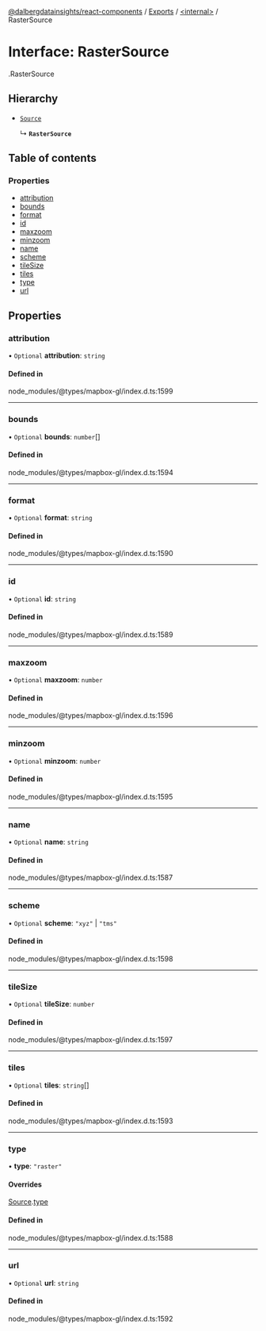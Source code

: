 [@dalbergdatainsights/react-components](../README.md) / [Exports](../modules.md) / [<internal\>](../modules/internal_.md) / RasterSource

# Interface: RasterSource

[<internal>](../modules/internal_.md).RasterSource

## Hierarchy

- [`Source`](internal_.Source.md)

  ↳ **`RasterSource`**

## Table of contents

### Properties

- [attribution](internal_.RasterSource.md#attribution)
- [bounds](internal_.RasterSource.md#bounds)
- [format](internal_.RasterSource.md#format)
- [id](internal_.RasterSource.md#id)
- [maxzoom](internal_.RasterSource.md#maxzoom)
- [minzoom](internal_.RasterSource.md#minzoom)
- [name](internal_.RasterSource.md#name)
- [scheme](internal_.RasterSource.md#scheme)
- [tileSize](internal_.RasterSource.md#tilesize)
- [tiles](internal_.RasterSource.md#tiles)
- [type](internal_.RasterSource.md#type)
- [url](internal_.RasterSource.md#url)

## Properties

### attribution

• `Optional` **attribution**: `string`

#### Defined in

node_modules/@types/mapbox-gl/index.d.ts:1599

___

### bounds

• `Optional` **bounds**: `number`[]

#### Defined in

node_modules/@types/mapbox-gl/index.d.ts:1594

___

### format

• `Optional` **format**: `string`

#### Defined in

node_modules/@types/mapbox-gl/index.d.ts:1590

___

### id

• `Optional` **id**: `string`

#### Defined in

node_modules/@types/mapbox-gl/index.d.ts:1589

___

### maxzoom

• `Optional` **maxzoom**: `number`

#### Defined in

node_modules/@types/mapbox-gl/index.d.ts:1596

___

### minzoom

• `Optional` **minzoom**: `number`

#### Defined in

node_modules/@types/mapbox-gl/index.d.ts:1595

___

### name

• `Optional` **name**: `string`

#### Defined in

node_modules/@types/mapbox-gl/index.d.ts:1587

___

### scheme

• `Optional` **scheme**: ``"xyz"`` \| ``"tms"``

#### Defined in

node_modules/@types/mapbox-gl/index.d.ts:1598

___

### tileSize

• `Optional` **tileSize**: `number`

#### Defined in

node_modules/@types/mapbox-gl/index.d.ts:1597

___

### tiles

• `Optional` **tiles**: `string`[]

#### Defined in

node_modules/@types/mapbox-gl/index.d.ts:1593

___

### type

• **type**: ``"raster"``

#### Overrides

[Source](internal_.Source.md).[type](internal_.Source.md#type)

#### Defined in

node_modules/@types/mapbox-gl/index.d.ts:1588

___

### url

• `Optional` **url**: `string`

#### Defined in

node_modules/@types/mapbox-gl/index.d.ts:1592
